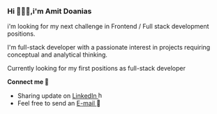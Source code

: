 ### **Hi 🙋🏼‍♂️,i'm Amit Doanias**
i'm looking for my next challenge in Frontend / Full stack development positions.

I'm full-stack developer with a passionate interest in projects requiring conceptual and analytical thinking.

Currently looking for my first positions as full-stack developer

**Connect me 💬**

* Sharing update on [LinkedIn ](https://www.linkedin.com/in/amit-doanias-8aa694227/) <img src="https://user-images.githubusercontent.com/102167882/175963766-d026bbad-6c9b-44f7-aaf2-103079bf0ce2.png" width="15" height="15" title="hover text">
* Feel free to send an [E-mail ](mailto:amitdoanias@gmail.com)  📧















<!--
**AmitDoanias/AmitDoanias** is a ✨ _special_ ✨ repository because its `README.md` (this file) appears on your GitHub profile.

Here are some ideas to get you started:

- 🔭 I’m currently working on ...
- 🌱 I’m currently learning ...
- 👯 I’m looking to collaborate on ...
- 🤔 I’m looking for help with ...
- 💬 Ask me about ...
- 📫 How to reach me: ...
- 😄 Pronouns: ...
- ⚡ Fun fact: ...
-->

